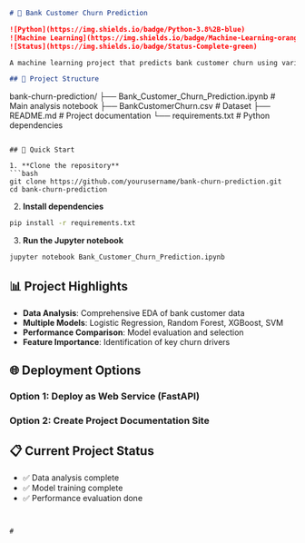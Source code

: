 ```markdown
# 🏦 Bank Customer Churn Prediction

![Python](https://img.shields.io/badge/Python-3.8%2B-blue)
![Machine Learning](https://img.shields.io/badge/Machine-Learning-orange)
![Status](https://img.shields.io/badge/Status-Complete-green)

A machine learning project that predicts bank customer churn using various classification algorithms.

## 📁 Project Structure
```
bank-churn-prediction/
├── Bank_Customer_Churn_Prediction.ipynb  # Main analysis notebook
├── BankCustomerChurn.csv                 # Dataset
├── README.md                            # Project documentation
└── requirements.txt                     # Python dependencies
```

## 🚀 Quick Start

1. **Clone the repository**
```bash
git clone https://github.com/yourusername/bank-churn-prediction.git
cd bank-churn-prediction
```

2. **Install dependencies**
```bash
pip install -r requirements.txt
```

3. **Run the Jupyter notebook**
```bash
jupyter notebook Bank_Customer_Churn_Prediction.ipynb
```

## 📊 Project Highlights

- **Data Analysis**: Comprehensive EDA of bank customer data
- **Multiple Models**: Logistic Regression, Random Forest, XGBoost, SVM
- **Performance Comparison**: Model evaluation and selection
- **Feature Importance**: Identification of key churn drivers

## 🌐 Deployment Options

### Option 1: Deploy as Web Service (FastAPI)

### Option 2: Create Project Documentation Site

## 📋 Current Project Status
- ✅ Data analysis complete
- ✅ Model training complete  
- ✅ Performance evaluation done

```


#
